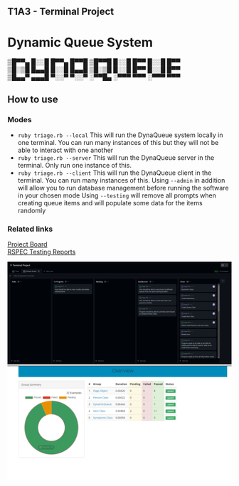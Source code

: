 ## T1A3 - Terminal Project
# Dynamic Queue System




▒█▀▀▄ █░░█ █▀▀▄ █▀▀█ ▒█▀▀█ █░░█ █▀▀ █░░█ █▀▀   
▒█░▒█ █▄▄█ █░░█ █▄▄█ ▒█░▒█ █░░█ █▀▀ █░░█ █▀▀   
▒█▄▄▀ ▄▄▄█ ▀░░▀ ▀░░▀ ░▀▀█▄ ░▀▀▀ ▀▀▀ ░▀▀▀ ▀▀▀  
  

## How to use
### Modes
 - `ruby triage.rb --local` This will run the DynaQueue system locally in one terminal. You can run many instances of this but they will not be able to interact with one another
 - `ruby triage.rb --server` This will run the DynaQueue server in the terminal. Only run one instance of this.
 - `ruby triage.rb --client` This will run the DynaQueue client in the terminal. You can run many instances of this.
Using `--admin` in addition will allow you to run database management before running the software in your chosen mode
Using `--testing` will remove all prompts when creating queue items and will populate some data for the items randomly


### Related links
[Project Board](https://github.com/users/Samworth27/projects/2)  
[RSPEC Testing Reports](https://samworth27.github.io/triage/reports/overview.html)

![Project Boards](./docs/project.png)
![Testing](./docs/testing.png)